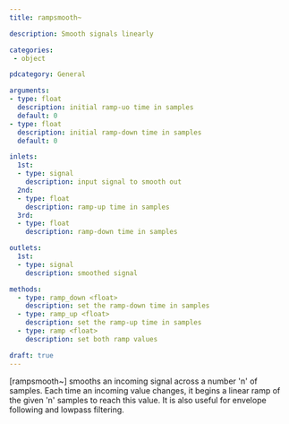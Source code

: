 ```yaml
---
title: rampsmooth~

description: Smooth signals linearly

categories:
 - object

pdcategory: General

arguments:
- type: float
  description: initial ramp-uo time in samples
  default: 0
- type: float
  description: initial ramp-down time in samples
  default: 0

inlets:
  1st:
  - type: signal
    description: input signal to smooth out 
  2nd:
  - type: float
    description: ramp-up time in samples
  3rd:
  - type: float
    description: ramp-down time in samples

outlets:
  1st:
  - type: signal
    description: smoothed signal

methods:
  - type: ramp_down <float>
    description: set the ramp-down time in samples
  - type: ramp_up <float>
    description: set the ramp-up time in samples
  - type: ramp <float>
    description: set both ramp values 

draft: true
---
```


[rampsmooth~] smooths an incoming signal across a number 'n' of samples. Each time an incoming value changes, it begins a linear ramp of the given 'n' samples to reach this value. It is also useful for envelope following and lowpass filtering.